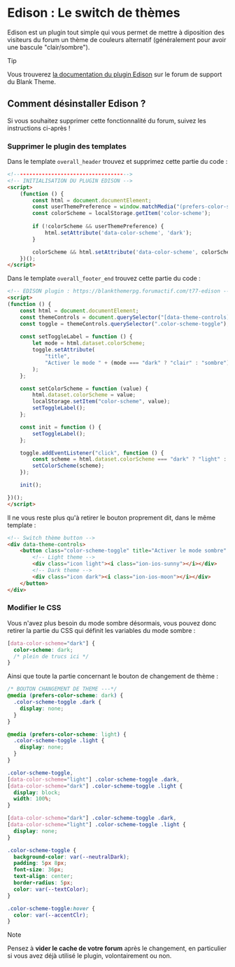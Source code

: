 # Edison : Le switch de thèmes

Edison est un plugin tout simple qui vous permet de mettre à diposition des visiteurs du forum un thème de couleurs alternatif (généralement pour avoir une bascule "clair/sombre").

> [!TIP] 
> Vous trouverez [la documentation du plugin Edison](https://blankthemerpg.forumactif.com/t77-edison) sur le forum de support du Blank Theme.

## Comment désinstaller Edison ?

Si vous souhaitez supprimer cette fonctionnalité du forum, suivez les instructions ci-après !

### Supprimer le plugin des templates

Dans le template `overall_header` trouvez et supprimez cette partie du code :
```html
<!------------------------------------->
<!-- INITIALISATION DU PLUGIN EDISON -->    
<script>
    (function () {
        const html = document.documentElement;
        const userThemePreference = window.matchMedia("(prefers-color-scheme: dark)").matches;
        const colorScheme = localStorage.getItem('color-scheme');
    
        if (!colorScheme && userThemePreference) {
            html.setAttribute('data-color-scheme', 'dark');
        }

        colorScheme && html.setAttribute('data-color-scheme', colorScheme);
    })();
</script>
```

Dans le template `overall_footer_end` trouvez cette partie du code :
```html
<!-- EDISON plugin : https://blankthemerpg.forumactif.com/t77-edison -->
<script>
(function () {
    const html = document.documentElement;
    const themeControls = document.querySelector("[data-theme-controls]");
    const toggle = themeControls.querySelector(".color-scheme-toggle");
    
    const setToggleLabel = function () {
    	let mode = html.dataset.colorScheme;
        toggle.setAttribute(
            "title",
            "Activer le mode " + (mode === "dark" ? "clair" : "sombre")
        );
    };

    const setColorScheme = function (value) {
        html.dataset.colorScheme = value;
        localStorage.setItem("color-scheme", value);
        setToggleLabel();
    };

    const init = function () {
        setToggleLabel();
    };

    toggle.addEventListener("click", function () {
        const scheme = html.dataset.colorScheme === "dark" ? "light" : "dark";
        setColorScheme(scheme);
    });

    init();

})();
</script>
```

Il ne vous reste plus qu'à retirer le bouton proprement dit, dans le même template :

```html
<!-- Switch thème button -->
<div data-theme-controls>
    <button class="color-scheme-toggle" title="Activer le mode sombre" aria-describedby="theme-controls-focus-text">
        <!-- Light theme -->
        <div class="icon light"><i class="ion-ios-sunny"></i></div>
        <!-- Dark theme -->
        <div class="icon dark"><i class="ion-ios-moon"></i></div>
    </button>
</div>
```

### Modifier le CSS

Vous n'avez plus besoin du mode sombre désormais, vous pouvez donc retirer la partie du CSS qui définit les variables du mode sombre :
```css
[data-color-scheme="dark"] {
  color-scheme: dark;
  /* plein de trucs ici */
}
```
Ainsi que toute la partie concernant le bouton de changement de thème :
```css
/* BOUTON CHANGEMENT DE THEME ---*/
@media (prefers-color-scheme: dark) {
  .color-scheme-toggle .dark {
    display: none;
  }
}

@media (prefers-color-scheme: light) {
  .color-scheme-toggle .light {
    display: none;
  }
}

.color-scheme-toggle,
[data-color-scheme="light"] .color-scheme-toggle .dark,
[data-color-scheme="dark"] .color-scheme-toggle .light {
  display: block;
  width: 100%;
}

[data-color-scheme="dark"] .color-scheme-toggle .dark,
[data-color-scheme="light"] .color-scheme-toggle .light {
  display: none;
}

.color-scheme-toggle {
  background-color: var(--neutralDark);
  padding: 5px 8px;
  font-size: 36px;
  text-align: center;
  border-radius: 5px;
  color: var(--textColor);
}

.color-scheme-toggle:hover {
  color: var(--accentClr);
}
```

> [!NOTE] 
> Pensez à **vider le cache de votre forum** après le changement, en particulier si vous avez déjà utilisé le plugin, volontairement ou non.